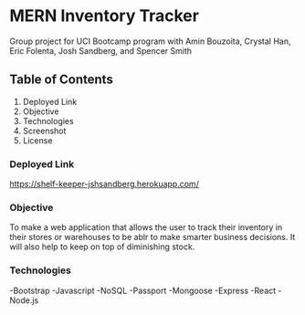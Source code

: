 # MERN Inventory Tracker
Group project for UCI Bootcamp program with Amin Bouzoita, Crystal Han, Eric Folenta, Josh Sandberg, and Spencer Smith

## Table of Contents

1. Deployed Link
2. Objective
3. Technologies
4. Screenshot
5. License

### Deployed Link

https://shelf-keeper-jshsandberg.herokuapp.com/

### Objective
To make a web application that allows the user to track their inventory in their stores or warehouses to be ablr to make smarter business decisions. It will also help to keep on top of diminishing stock. 

### Technologies

-Bootstrap
-Javascript
-NoSQL
-Passport
-Mongoose
-Express
-React
-Node.js


